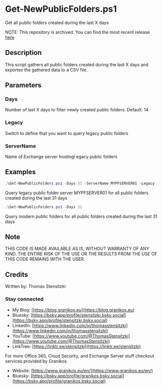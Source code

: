 # Get-NewPublicFolders.ps1

Get all public folders created during the last X days

NOTE: This repository is  archived. You can find the most recent release [here](https://github.com/Apoc70/PowerShell-Scripts/tree/main/Exchange%20Server/Get-NewPublicFolders)

## Description

This script gathers all public folders created during the last X days and exportes the gathered data to a CSV file.

## Parameters

### Days

Number of last X days to filter newly created public folders. Default: 14

### Legacy

Switch to define that you want to query legacy public folders

### ServerName

Name of Exchange server hostingl egacy public folders

## Examples

``` PowerShell
.\Get-NewPublicFolders.ps1 -Days 31 -ServerName MYPFSERVER01 -Legacy
```

Query legacy public folder server MYPFSERVER01 for all public folders created during the last 31 days

``` PowerShell
.\Get-NewPublicFolders.ps1 -Days 31
```

Query modern public folders for all public folders created during the last 31 days

## Note

THIS CODE IS MADE AVAILABLE AS IS, WITHOUT WARRANTY OF ANY KIND. THE ENTIRE
RISK OF THE USE OR THE RESULTS FROM THE USE OF THIS CODE REMAINS WITH THE USER.

## Credits

Written by: Thomas Stensitzki

### Stay connected

- My Blog: [https://blog.granikos.eu](https://blog.granikos.eu)
- Bluesky: [https://bsky.app/profile/stensitzki.bsky.social](https://bsky.app/profile/stensitzki.bsky.social)
- LinkedIn: [https://www.linkedin.com/in/thomasstensitzki](https://www.linkedin.com/in/thomasstensitzki)
- YouTube: [https://www.youtube.com/@ThomasStensitzki](https://www.youtube.com/@ThomasStensitzki)
- LinkTree: [https://linktr.ee/stensitzki](https://linktr.ee/stensitzki)

For more Office 365, Cloud Security, and Exchange Server stuff checkout services provided by Granikos

- Website: [https://www.granikos.eu/en/](https://www.granikos.eu/en/)
- Bluesky: [https://bsky.app/profile/granikos.bsky.social](https://bsky.app/profile/granikos.bsky.social)